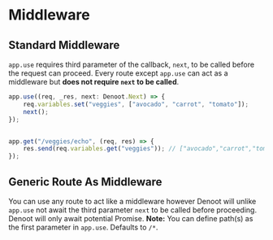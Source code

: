 # Middleware
## Standard Middleware
`app.use` requires third parameter of the callback, `next`, to be called before the request can proceed. Every route except `app.use` can act as a middleware but __does not require `next` to be called__.
```ts
app.use((req, _res, next: Denoot.Next) => {
    req.variables.set("veggies", ["avocado", "carrot", "tomato"]);
    next();
});


app.get("/veggies/echo", (req, res) => {
    res.send(req.variables.get("veggies")); // ["avocado","carrot","tomato"]
});
```
## Generic Route As Middleware
You can use any route to act like a middleware however Denoot will unlike `app.use` not await the third parameter `next` to be called before proceeding. Denoot will only await potential Promise.
__Note:__ You can define path(s) as the first parameter in `app.use`. Defaults to `/*`. 
